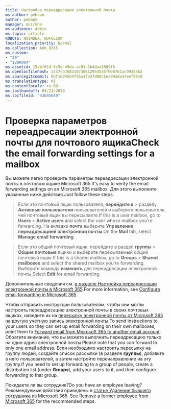 ```yaml
---
title: Настройка переадресации электронной почты
ms.author: pebaum
author: pebaum
manager: mnirkhe
ms.audience: Admin
ms.topic: article
ROBOTS: NOINDEX, NOFOLLOW
localization_priority: Normal
ms.collection: Adm_O365
ms.custom:
- "20"
- "1200004"
ms.assetid: 15abf81d-5c5d-49da-ac81-1b4daa1809f6
ms.openlocfilehash: a737cb708219730612954535f000761ac99365b2
ms.sourcegitcommit: 6bf1d945b4fd6a1fe37d00c5ea99adea7eef9910
ms.translationtype: MT
ms.contentlocale: ru-RU
ms.lasthandoff: 04/21/2020
ms.locfileid: "43645649"
---
```

# <a name="check-the-email-forwarding-settings-for-a-mailbox"></a><span data-ttu-id="5e189-102">Проверка параметров переадресации электронной почты для почтового ящика</span><span class="sxs-lookup"><span data-stu-id="5e189-102">Check the email forwarding settings for a mailbox</span></span>

<span data-ttu-id="5e189-103">Вы можете легко проверить параметры переадресации электронной почты в почтовом ящике Microsoft 365.</span><span class="sxs-lookup"><span data-stu-id="5e189-103">It's easy to verify the email forwarding settings on an Microsoft 365 mailbox.</span></span> <span data-ttu-id="5e189-104">Для этого выполните указанные ниже действия.</span><span class="sxs-lookup"><span data-stu-id="5e189-104">Just follow these steps.</span></span>
  
> <span data-ttu-id="5e189-105">Если это почтовый ящик пользователя, **перейдите к** \> разделу **Активные пользователи** пользователей и выберите пользователя, чей почтовый ящик вы пересылаете.</span><span class="sxs-lookup"><span data-stu-id="5e189-105">If this is a user mailbox, go to **Users** \> **Active users** and select the user whose mailbox you're forwarding.</span></span> <span data-ttu-id="5e189-106">На вкладке **почта** выберите **Управление переадресацией электронной почты**.</span><span class="sxs-lookup"><span data-stu-id="5e189-106">On the **Mail** tab, select **Manage email forwarding**.</span></span>

> <span data-ttu-id="5e189-107">Если это общий почтовый ящик, перейдите в раздел **группы** \> **Общие почтовые** ящики и выберите пересылаемый общий почтовый ящик.</span><span class="sxs-lookup"><span data-stu-id="5e189-107">If this is a shared mailbox, go to **Groups** \> **Shared mailboxes** and select the shared mailbox you're forwarding.</span></span> <span data-ttu-id="5e189-108">Выберите команду **изменить** для переадресации электронной почты.</span><span class="sxs-lookup"><span data-stu-id="5e189-108">Select **Edit** for email forwarding.</span></span>

<span data-ttu-id="5e189-109">Дополнительные сведения см. [в разделе Настройка переадресации электронной почты в Microsoft 365](https://docs.microsoft.com/office365/admin/email/configure-email-forwarding).</span><span class="sxs-lookup"><span data-stu-id="5e189-109">For more information, see [Configure email forwarding in Microsoft 365](https://docs.microsoft.com/office365/admin/email/configure-email-forwarding).</span></span>
  
<span data-ttu-id="5e189-110">Чтобы отправить инструкции пользователям, чтобы они могли настроить переадресацию электронной почты в своих почтовых ящиках, наведите их на [пересылку электронной почты от Microsoft 365 на другую учетную запись электронной почты](https://support.office.com/article/Forward-email-from-Office-365-to-another-email-account-1ed4ee1e-74f8-4f53-a174-86b748ff6a0e).</span><span class="sxs-lookup"><span data-stu-id="5e189-110">To send instructions to your users so they can set up email forwarding on their own mailboxes, point them to [Forward email from Microsoft 365 to another email account](https://support.office.com/article/Forward-email-from-Office-365-to-another-email-account-1ed4ee1e-74f8-4f53-a174-86b748ff6a0e).</span></span> <span data-ttu-id="5e189-111">Обратите внимание, что вы можете выполнить переадресацию только на один адрес электронной почты.</span><span class="sxs-lookup"><span data-stu-id="5e189-111">Please note that you can forward to only one email address.</span></span> <span data-ttu-id="5e189-112">Если необходимо настроить пересылку на группу людей, создайте список рассылки (в разделе **группы**), добавьте в него пользователей, а затем настройте перенаправление на эту группу.</span><span class="sxs-lookup"><span data-stu-id="5e189-112">If you need to set up forwarding to a group of people, create a distribution list (under **Groups**), add your users to it, and then configure forwarding to that group.</span></span>
  
<span data-ttu-id="5e189-113">Покидаете ли вы сотрудник?</span><span class="sxs-lookup"><span data-stu-id="5e189-113">Do you have an employee leaving?</span></span> <span data-ttu-id="5e189-114">Рекомендуемые действия приведены в [статье Удаление бывшего сотрудника из Microsoft 365](https://docs.microsoft.com/office365/admin/add-users/remove-former-employee) .</span><span class="sxs-lookup"><span data-stu-id="5e189-114">See [Remove a former employee from Microsoft 365](https://docs.microsoft.com/office365/admin/add-users/remove-former-employee) for the recommended steps.</span></span>